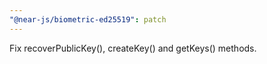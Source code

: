 ```yaml
---
"@near-js/biometric-ed25519": patch
---
```


Fix recoverPublicKey(), createKey() and getKeys() methods.
